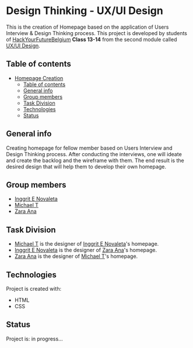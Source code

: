 # Design Thinking - UX/UI Design 

This is the creation of Homepage based on the application of Users Interview & Design Thinking process. This project is developed by students of [HackYourFutureBelgium](https://hackyourfuture.be/) **Class 13-14** from the second module called [UX/UI Design](https://github.com/HackYourFutureBelgium/ux-ui-design).

## Table of contents

- [Homepage Creation](https://github.com/inggritenovaleta/Mika215)
  - [Table of contents](#table-of-contents)
  - [General info](#general-info)
  - [Group members](#group-members)
  - [Task Division](#task-division)
  - [Technologies](#technologies)
  - [Status](#status)

## General info

Creating homepage for fellow member based on Users Interview and Design Thinking process. After conducting the interviews, one will ideate and create the backlog and the wireframe with them. The end result is the desired design that will help them to develop their own homepage. 

## Group members

* [Inggrit E Novaleta](https://gist.github.com/inggritenovaleta)
* [Michael T](https://github.com/Mika215)
* [Zara Ana](https://github.com/zaraana)


## Task Division

* [Michael T](https://github.com/Mika215) is the designer of [Inggrit E Novaleta](https://inggritenovaleta.github.io/homepage-inggritenovaleta/)'s homepage.
* [Inggrit E Novaleta](https://gist.github.com/inggritenovaleta) is the designer of [Zara Ana](http://zaraana.github.io/homepage-zaraana/)'s homepage.
* [Zara Ana](https://github.com/zaraana) is the designer of [Michael T](http://mika215.github.io/homepage-michael/)'s homepage.

## Technologies

Project is created with:

* HTML
* CSS

## Status

Project is: in progress...
